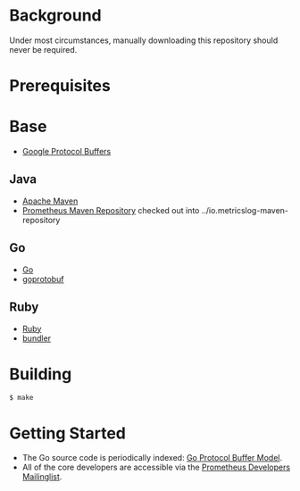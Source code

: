 # Background
Under most circumstances, manually downloading this repository should never
be required.

# Prerequisites
# Base
* [Google Protocol Buffers](https://developers.google.com/protocol-buffers)

## Java
* [Apache Maven](http://maven.apache.org)
* [Prometheus Maven Repository](https://github.com/Mintegral-official/mtggokit/metrics/metricslog/io.metricslog-maven-repository) checked out into ../io.metricslog-maven-repository

## Go
*  [Go](http://golang.org)
*  [goprotobuf](https://code.google.com/p/goprotobuf)

## Ruby
*  [Ruby](https://www.ruby-lang.org)
*  [bundler](https://rubygems.org/gems/bundler)

# Building
    $ make

# Getting Started
  * The Go source code is periodically indexed: [Go Protocol Buffer Model](http://godoc.org/github.com/Mintegral-official/mtggokit/metrics/metricslog/client_model/go).
  * All of the core developers are accessible via the [Prometheus Developers Mailinglist](https://groups.google.com/forum/?fromgroups#!forum/metricslog-developers).
